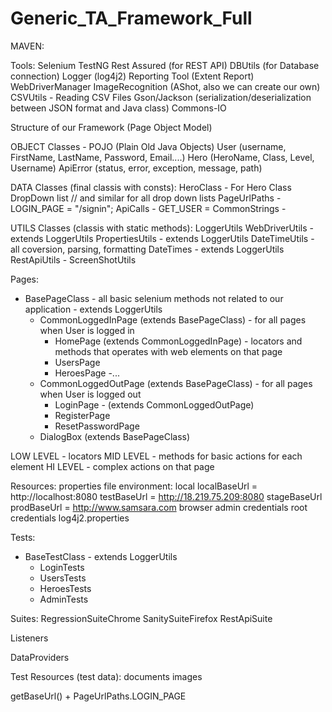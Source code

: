 # Generic_TA_Framework_Full

MAVEN:

Tools:
Selenium
TestNG
Rest Assured (for REST API)
DBUtils (for Database connection)
Logger (log4j2)
Reporting Tool (Extent Report)
WebDriverManager
ImageRecognition (AShot, also we can create our own)
CSVUtils - Reading CSV Files
Gson/Jackson (serialization/deserialization between JSON format and Java class)
Commons-IO

Structure of our Framework (Page Object Model)

OBJECT Classes - POJO (Plain Old Java Objects)
User (username, FirstName, LastName, Password, Email....)
Hero (HeroName, Class, Level, Username)
ApiError (status, error, exception, message, path)

DATA Classes (final classis with consts):
HeroClass - For Hero Class DropDown list // and similar for all drop down lists
PageUrlPaths - LOGIN_PAGE = "/signin";
ApiCalls - GET_USER =
CommonStrings - 

UTILS Classes (classis with static methods):
LoggerUtils
WebDriverUtils - extends LoggerUtils
PropertiesUtils - extends LoggerUtils
DateTimeUtils - all coversion, parsing, formatting DateTimes - extends LoggerUtils
RestApiUtils - 
ScreenShotUtils 


Pages:
- BasePageClass - all basic selenium methods not related to our application - extends LoggerUtils
	- CommonLoggedInPage (extends BasePageClass) - for all pages when User is logged in
		- HomePage (extends CommonLoggedInPage) - locators and methods that operates with web elements on that page
		- UsersPage
		- HeroesPage
		-...
	- CommonLoggedOutPage (extends BasePageClass) - for all pages when User is logged out
		- LoginPage - (extends CommonLoggedOutPage)
		- RegisterPage
		- ResetPasswordPage
	- DialogBox (extends BasePageClass)


LOW LEVEL - locators
MID LEVEL - methods for basic actions for each element
HI LEVEL - complex actions on that page

Resources:
properties file
	environment: local
	localBaseUrl = http://localhost:8080
	testBaseUrl = http://18.219.75.209:8080
	stageBaseUrl
	prodBaseUrl = http://www.samsara.com
	browser
	admin credentials
	root credentials
log4j2.properties

Tests:

- BaseTestClass - extends LoggerUtils
	- LoginTests
	- UsersTests
	- HeroesTests
	- AdminTests

Suites:
RegressionSuiteChrome
SanitySuiteFirefox
RestApiSuite

Listeners

DataProviders


Test Resources (test data):
documents
images




getBaseUrl() + PageUrlPaths.LOGIN_PAGE
